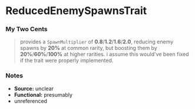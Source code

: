 # ReducedEnemySpawnsTrait 

### My Two Cents
>provides a `SpawnMultiplier` of **0.8**/**1.2**/**1.6**/**2.0**, reducing enemy spawns by **20%** at common rarity, but boosting them by **20%**/**60%**/**100%** at higher rarities. i assume this would've been fixed if the trait were properly implemented.

### Notes
* **Source:** unclear
* **Functional:** presumably
* unreferenced